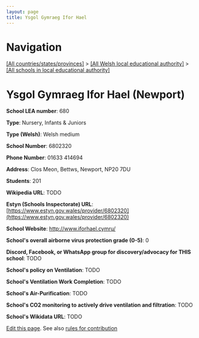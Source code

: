 ```yaml
---
layout: page
title: Ysgol Gymraeg Ifor Hael
---
```

# Navigation

[[All countries/states/provinces]](../../..) > [[All Welsh local educational authority]](../..) > [[All schools in local educational authority]](..)

# Ysgol Gymraeg Ifor Hael (Newport)

**School LEA number**: 680

**Type**: Nursery, Infants & Juniors

**Type (Welsh)**: Welsh medium

**School Number**: 6802320

**Phone Number**: 01633 414694

**Address**: Clos Meon, Bettws, Newport, NP20 7DU

**Students**: 201

**Wikipedia URL**: TODO

**Estyn (Schools Inspectorate) URL**: [https://www.estyn.gov.wales/provider/6802320](https://www.estyn.gov.wales/provider/6802320)

**School Website**: http://www.iforhael.cymru/

**School's overall airborne virus protection grade (0-5)**: 0

**Discord, Facebook, or WhatsApp group for discovery/advocacy for THIS school**: TODO

**School's policy on Ventilation**: TODO

**School's Ventilation Work Completion**: TODO

**School's Air-Purification**: TODO

**School's CO2 monitoring to actively drive ventilation and filtration**: TODO

**School's Wikidata URL**: TODO




[Edit this page](https://github.com/VentilationProject/Wales/edit/prif/./Newport/Ysgol_Gymraeg_Ifor_Hael.md). See also [rules for contribution](../../../contribution-rules/)